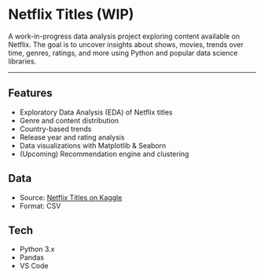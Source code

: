# Netflix Titles (WIP)

A work-in-progress data analysis project exploring content available on Netflix. The goal is to uncover insights about shows, movies, trends over time, genres, ratings, and more using Python and popular data science libraries.

---

## Features

- Exploratory Data Analysis (EDA) of Netflix titles
- Genre and content distribution
- Country-based trends
- Release year and rating analysis
- Data visualizations with Matplotlib & Seaborn
- (Upcoming) Recommendation engine and clustering

## Data
- Source: [Netflix Titles on Kaggle](https://www.kaggle.com/datasets/shivamb/netflix-shows)
- Format: CSV

## Tech
- Python 3.x
- Pandas
- VS Code
